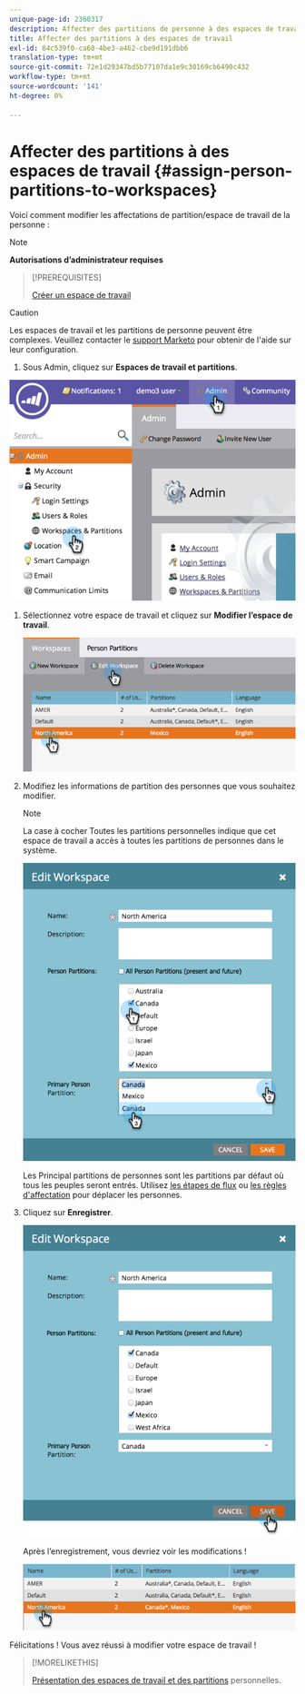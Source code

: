 ```yaml
---
unique-page-id: 2360317
description: Affecter des partitions de personne à des espaces de travail - Marketo Docs - Documentation du produit
title: Affecter des partitions à des espaces de travail
exl-id: 84c539f0-ca68-4be3-a462-cbe9d191dbb6
translation-type: tm+mt
source-git-commit: 72e1d29347bd5b77107da1e9c30169cb6490c432
workflow-type: tm+mt
source-wordcount: '141'
ht-degree: 0%

---
```


# Affecter des partitions à des espaces de travail {#assign-person-partitions-to-workspaces}

Voici comment modifier les affectations de partition/espace de travail de la personne :

>[!NOTE]
>
>**Autorisations d’administrateur requises**

>[!PREREQUISITES]
>
>[Créer un espace de travail](/help/marketo/product-docs/administration/workspaces-and-person-partitions/create-a-new-workspace.md)

>[!CAUTION]
>
>Les espaces de travail et les partitions de personne peuvent être complexes. Veuillez contacter le [support Marketo](https://nation.marketo.com/t5/Support/ct-p/Support) pour obtenir de l&#39;aide sur leur configuration.

1. Sous Admin, cliquez sur **Espaces de travail et partitions**.

![](assets/image2014-9-17-11-3a13-3a24.png)

1. Sélectionnez votre espace de travail et cliquez sur **Modifier l’espace de travail**.

   ![](assets/two-3.png)

1. Modifiez les informations de partition des personnes que vous souhaitez modifier.

   >[!NOTE]
   >
   >La case à cocher Toutes les partitions personnelles indique que cet espace de travail a accès à toutes les partitions de personnes dans le système.

   ![](assets/three-3.png)

   Les Principal partitions de personnes sont les partitions par défaut où tous les peuples seront entrés. Utilisez [les étapes de flux](/help/marketo/product-docs/core-marketo-concepts/smart-campaigns/flow-actions/use-add-choice-in-a-flow-step.md) ou [les règles d&#39;affectation](/help/marketo/product-docs/administration/workspaces-and-person-partitions/assigning-person-partitions-with-assignment-rules.md) pour déplacer les personnes.

1. Cliquez sur **Enregistrer**.

   ![](assets/four-3.png)

   Après l’enregistrement, vous devriez voir les modifications !

   ![](assets/image2014-9-17-11-3a14-3a53.png)

Félicitations ! Vous avez réussi à modifier votre espace de travail !

>[!MORELIKETHIS]
>
>[Présentation des espaces de travail et des partitions](/help/marketo/product-docs/administration/workspaces-and-person-partitions/understanding-workspaces-and-person-partitions.md) personnelles.

